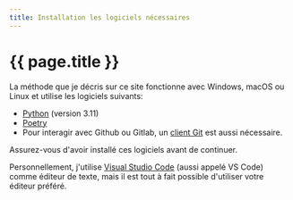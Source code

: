 ```yaml
---
title: Installation les logiciels nécessaires
---
```


# {{ page.title }}

La méthode que je décris sur ce site fonctionne avec Windows, macOS ou Linux et utilise les logiciels suivants:

- [Python](https://www.python.org/downloads/) (version 3.11)
- [Poetry](https://python-poetry.org/docs/#installation)
- Pour interagir avec Github ou Gitlab, un [client Git](https://git-scm.com/downloads) est aussi nécessaire.

Assurez-vous d'avoir installé ces logiciels avant de continuer.

Personnellement, j'utilise
[Visual Studio Code](https://code.visualstudio.com/) (aussi appelé VS Code)
comme éditeur de texte, mais il est tout à fait possible d'utiliser votre éditeur
préféré.
